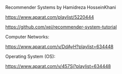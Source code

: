 Recommender Systems by Hamidreza HosseinKhani

https://www.aparat.com/playlist/5220444

https://github.com/xei/recommender-system-tutorial

Computer Networks:

https://www.aparat.com/v/DdAyH?playlist=634448

Operating System (OS): 

https://www.aparat.com/v/457Sj?playlist=634448
